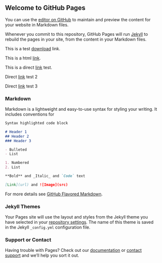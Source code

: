 ## Welcome to GitHub Pages

You can use the [editor on GitHub](https://github.com/pdenoyel/AdvancedComputerArchitecture/edit/master/index.md) to maintain and preview the content for your website in Markdown files.

Whenever you commit to this repository, GitHub Pages will run [Jekyll](https://jekyllrb.com/) to rebuild the pages in your site, from the content in your Markdown files.

This is a test [download](https://github.com/pdenoyel/AdvancedComputerArchitecture/blob/master/Testdocument.docx) link.

This is a html <a href="https://github.com/pdenoyel/AdvancedComputerArchitecture/blob/master/Testdocument.docx" download>link</a>.

This is a direct <a href="/Testdocument.docx" download="Testdocument.docx">link</a> test.

Direct <a href="https://github.com/pdenoyel/AdvancedComputerArchitecture/blob/master/Testdocument.docx" download="Testdocument.docx">link</a> test 2

Direct <a href="/LitReviews/Test.docx" download="Testdocument.docx">link</a> test 3

### Markdown

Markdown is a lightweight and easy-to-use syntax for styling your writing. It includes conventions for

```markdown
Syntax highlighted code block

# Header 1
## Header 2
### Header 3

- Bulleted
- List

1. Numbered
2. List

**Bold** and _Italic_ and `Code` text

[Link](url) and ![Image](src)
```

For more details see [GitHub Flavored Markdown](https://guides.github.com/features/mastering-markdown/).

### Jekyll Themes

Your Pages site will use the layout and styles from the Jekyll theme you have selected in your [repository settings](https://github.com/pdenoyel/AdvancedComputerArchitecture/settings). The name of this theme is saved in the Jekyll `_config.yml` configuration file.

### Support or Contact

Having trouble with Pages? Check out our [documentation](https://help.github.com/categories/github-pages-basics/) or [contact support](https://github.com/contact) and we’ll help you sort it out.
